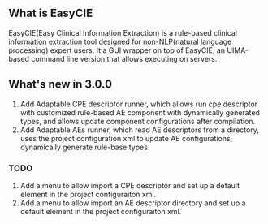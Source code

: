 ## What is EasyCIE
EasyCIE(Easy Clinical Information Extraction) is a rule-based clinical information extraction tool designed for non-NLP(natural language processing) expert users. It a GUI wrapper on top of EasyCIE, an UIMA-based command line version that allows executing on servers.

## What's new in 3.0.0
1. Add Adaptable CPE descriptor runner, which allows run cpe descriptor with customized rule-based AE component with dynamically generated types, and allows update component configurations after compilation.
2. Add Adaptable AEs runner, which read AE descriptors from a directory, uses the project configuration xml to update AE configurations, dynamically generate rule-base types.


### TODO
1. Add a menu to allow import a CPE descriptor and set up a default element in the project configuraiton xml.
1. Add a menu to allow import an AE descriptor directory and set up a default element in the project configuraiton xml.
 